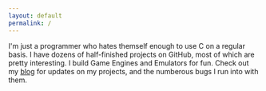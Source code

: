 ```yaml
---
layout: default
permalink: /
---
```


I'm just a programmer who hates themself enough to use C on a regular basis. I have dozens of half-finished projects on GitHub, most of which are pretty interesting. I build Game Engines and Emulators for fun. Check out my <a href="/blog.html">blog<a> for updates on my projects, and the numberous bugs I run into with them.